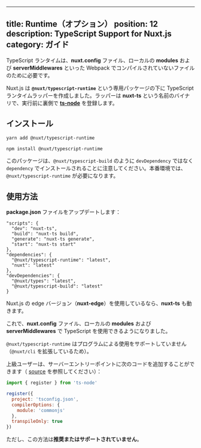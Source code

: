 
---
title: Runtime（オプション）
position: 12
description: TypeScript Support for Nuxt.js
category: ガイド
---

TypeScript ランタイムは、**nuxt.config** ファイル、ローカルの **modules** および **serverMiddlewares** といった Webpack でコンパイルされていないファイルのために必要です。

Nuxt.js は **`@nuxt/typescript-runtime`** という専用パッケージの下に TypeScript ランタイムラッパーを作成しました。ラッパーは **nuxt-ts** という名前のバイナリで、実行前に裏側で [**ts-node**](https://github.com/TypeStrong/ts-node) を登録します。

## インストール

<code-group>
<code-block label="Yarn">

```sh
yarn add @nuxt/typescript-runtime
```

</code-block>
<code-block label="NPM">

```sh
npm install @nuxt/typescript-runtime
```

</code-block>
</code-group>

<alert type="info">

このパッケージは、`@nuxt/typescript-build` のように `devDependency` ではなく `dependency` でインストールされることに注意してください。本番環境では、`@nuxt/typescript-runtime` が必要になります。

</alert>

## 使用方法

**package.json** ファイルをアップデートします：

```json{2-5}
"scripts": {
  "dev": "nuxt-ts",
  "build": "nuxt-ts build",
  "generate": "nuxt-ts generate",
  "start": "nuxt-ts start"
},
"dependencies": {
  "@nuxt/typescript-runtime": "latest",
  "nuxt": "latest"
},
"devDependencies": {
  "@nuxt/types": "latest",
  "@nuxt/typescript-build": "latest"
}
```

<alert type="info">

Nuxt.js の edge バージョン（**nuxt-edge**）を使用しているなら、**nuxt-ts** も動きます。

</alert>

これで、**nuxt.config** ファイル、ローカルの **modules** および **serverMiddlewares** で TypeScript を使用できるようになりました。

<alert type="warning">


`@nuxt/typescript-runtime` はプログラムによる使用をサポートしていません（`@nuxt/cli` を拡張しているため）。 

上級ユーザーは、サーバーエントリーポイントに次のコードを追加することができます（ [source](https://github.com/nuxt/typescript/blob/master/packages/typescript-runtime/src/index.ts) を参照してください）：

```js
import { register } from 'ts-node'

register({
  project: 'tsconfig.json',
  compilerOptions: {
    module: 'commonjs'
  },
  transpileOnly: true
})
```

ただし、この方法は**推奨またはサポートされていません**。

</alert>
